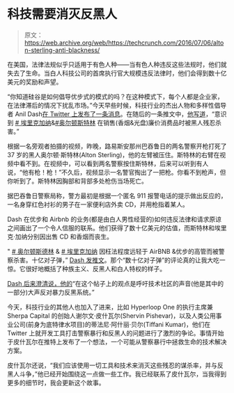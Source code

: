# 科技需要消灭反黑人

> 原文：<https://web.archive.org/web/https://techcrunch.com/2016/07/06/alton-sterling-anti-blackness/>

在美国，法律法规似乎只适用于有色人种——当有色人种违反这些法规时，他们就失去了生命。当白人科技公司的首席执行官大规模违反法律时，他们会得到数十亿美元的奖励和声望。

“你知道硅谷是如何倡导优步式的模式的吗？在这种模式下，每个人都是企业家，在法律滞后的情况下扰乱市场。”今天早些时候，科技行业的杰出人物和多样性倡导者 Anil Dash[在 Twitter 上发布了一条消息](https://web.archive.org/web/20230320175351/https://twitter.com/anildash/status/750689641301413888)。在随后的一条推文中，[他写道](https://web.archive.org/web/20230320175351/https://twitter.com/anildash/status/750690081946599424)，“意识到 [# 埃里克加纳](https://web.archive.org/web/20230320175351/https://twitter.com/hashtag/EricGarner?src=hash)&[#奥尔顿斯特林](https://web.archive.org/web/20230320175351/https://twitter.com/hashtag/AltonSterling?src=hash) 在销售(香烟&光盘)廉价消费品时被黑人残忍杀害。”

根据一名旁观者拍摄的视频，昨晚，路易斯安那州巴吞鲁日的两名警察开枪打死了 37 岁的黑人奥尔顿·斯特林(Alton Sterling)，他的左臂被压住。斯特林的右臂在视频中看不到。在视频中，可以看到两名警察按住斯特林，后来可以听到有人说，“他有枪！枪！”不久后，视频显示一名警官掏出了一把枪。你看不到枪声，但你听到了。斯特林因胸部和背部多处枪伤当场死亡。

据巴吞鲁日警察局称，警方最初是根据一个匿名 911 报警电话的提示做出反应的，一名身穿红色衬衫的男子在一家便利店外卖 CD，并用枪指着某人。

Dash 在优步和 Airbnb 的业务(都是由白人男性经营的)如何违反法律和请求原谅之间画出了一个令人信服的联系。他们获得了数十亿美元的估值，而斯特林和埃里克·加纳分别因出售 CD 和香烟而丧生。

" [# 奥尔顿斯德林](https://web.archive.org/web/20230320175351/https://twitter.com/hashtag/AltonSterling?src=hash) & [# 埃里克加纳](https://web.archive.org/web/20230320175351/https://twitter.com/hashtag/EricGarner?src=hash) 因枉法程度远轻于 AirBNB &优步的高管而被警察杀害。十亿对子弹，” [Dash 发推文](https://web.archive.org/web/20230320175351/https://twitter.com/anildash/status/750696148961230848)。那个“数十亿对子弹”的评论真的让我大吃一惊。它很好地概括了种族主义、反黑人和白人特权的样子。

[Dash 后来澄清说，他的](https://web.archive.org/web/20230320175351/https://twitter.com/anildash/status/750756140158443520)“在这个帖子上的观点是呼吁技术社区的声音(他是其中的一部分)大声反对暴力反黑系统。”

今天，科技行业的其他人也加入了进来，比如 Hyperloop One 的执行主席兼 Sherpa Capital 的创始人谢尔文·皮什瓦尔(Shervin Pishevar)，以及人类公用事业公司(前身为底特律水项目)的蒂法尼·阿什丽·贝尔(Tiffani Kumar)，他们在 Twitter 上就开发工具打击警察暴行和反黑人的问题进行了激烈的争论。事情开始于皮什瓦尔在推特上发布了一个想法，一个可能从警察暴行中拯救生命的技术解决方案。

皮什瓦尔还说，“我们应该使用一切工具和技术来消灭这些残忍的谋杀率，并与反黑人斗争，”他已经开始围绕这一点做一些工作。我已经联系了皮什瓦尔，当我得到更多的细节时，我会更新这个故事。